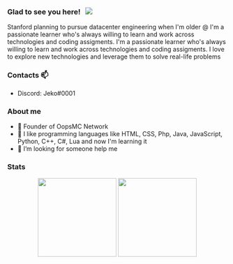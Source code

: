 ### Glad to see you here! &nbsp; ![](https://komarev.com/ghpvc/?username=nat2k15&label=Views&color=blue&style=plastic)

 Stanford planning to pursue datacenter engineering when I'm older @ I'm a passionate learner who's always willing to learn and work across technologies and coding assigments. I'm a passionate learner who's always willing to learn and work across technologies and coding assigments. I love to explore new technologies and leverage them to solve real-life problems
 
 ### Contacts 📫
- Discord: Jeko#0001

### About me
- 🔭 Founder of OopsMC Network
- 🌱 I like programming languages like HTML, CSS, Php, Java, JavaScript, Python, C++, C#, Lua and now I'm learning it
- 🤔 I’m looking for someone help me


### Stats
<div align="center">
  <img height="180em" src="https://github-readme-stats.vercel.app/api?username=JekoTC&count_private=true&show_icons=true&theme=dark" />
  <img height="180em" src="https://github-readme-stats.vercel.app/api/top-langs/?username=JekoTC&theme=dark&layout=compact&langs_count=6" />
</div>
